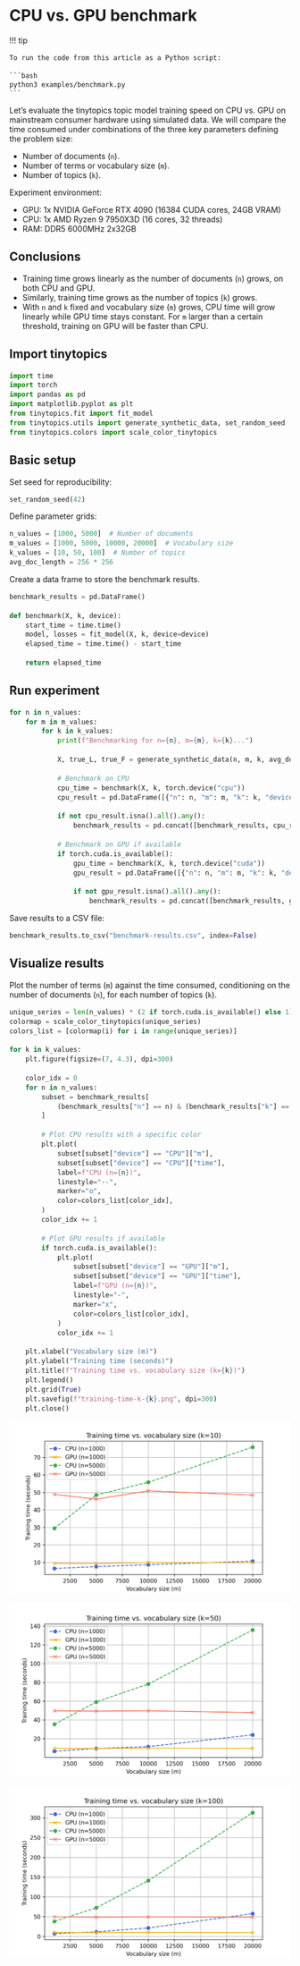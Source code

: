 # CPU vs. GPU benchmark


<!-- `.md` and `.py` files are generated from the `.qmd` file. Please edit that file. -->

!!! tip

    To run the code from this article as a Python script:

    ```bash
    python3 examples/benchmark.py
    ```

Let’s evaluate the tinytopics topic model training speed on CPU vs. GPU
on mainstream consumer hardware using simulated data. We will compare
the time consumed under combinations of the three key parameters
defining the problem size:

- Number of documents (`n`).
- Number of terms or vocabulary size (`m`).
- Number of topics (`k`).

Experiment environment:

- GPU: 1x NVIDIA GeForce RTX 4090 (16384 CUDA cores, 24GB VRAM)
- CPU: 1x AMD Ryzen 9 7950X3D (16 cores, 32 threads)
- RAM: DDR5 6000MHz 2x32GB

## Conclusions

- Training time grows linearly as the number of documents (`n`) grows,
  on both CPU and GPU.
- Similarly, training time grows as the number of topics (`k`) grows.
- With `n` and `k` fixed and vocabulary size (`m`) grows, CPU time will
  grow linearly while GPU time stays constant. For `m` larger than a
  certain threshold, training on GPU will be faster than CPU.

## Import tinytopics

``` python
import time
import torch
import pandas as pd
import matplotlib.pyplot as plt
from tinytopics.fit import fit_model
from tinytopics.utils import generate_synthetic_data, set_random_seed
from tinytopics.colors import scale_color_tinytopics
```

## Basic setup

Set seed for reproducibility:

``` python
set_random_seed(42)
```

Define parameter grids:

``` python
n_values = [1000, 5000]  # Number of documents
m_values = [1000, 5000, 10000, 20000]  # Vocabulary size
k_values = [10, 50, 100]  # Number of topics
avg_doc_length = 256 * 256
```

Create a data frame to store the benchmark results.

``` python
benchmark_results = pd.DataFrame()

def benchmark(X, k, device):
    start_time = time.time()
    model, losses = fit_model(X, k, device=device)
    elapsed_time = time.time() - start_time

    return elapsed_time
```

## Run experiment

``` python
for n in n_values:
    for m in m_values:
        for k in k_values:
            print(f"Benchmarking for n={n}, m={m}, k={k}...")

            X, true_L, true_F = generate_synthetic_data(n, m, k, avg_doc_length=avg_doc_length)

            # Benchmark on CPU
            cpu_time = benchmark(X, k, torch.device("cpu"))
            cpu_result = pd.DataFrame([{"n": n, "m": m, "k": k, "device": "CPU", "time": cpu_time}])

            if not cpu_result.isna().all().any():
                benchmark_results = pd.concat([benchmark_results, cpu_result], ignore_index=True)

            # Benchmark on GPU if available
            if torch.cuda.is_available():
                gpu_time = benchmark(X, k, torch.device("cuda"))
                gpu_result = pd.DataFrame([{"n": n, "m": m, "k": k, "device": "GPU", "time": gpu_time}])

                if not gpu_result.isna().all().any():
                    benchmark_results = pd.concat([benchmark_results, gpu_result], ignore_index=True)
```

Save results to a CSV file:

``` python
benchmark_results.to_csv("benchmark-results.csv", index=False)
```

## Visualize results

Plot the number of terms (`m`) against the time consumed, conditioning
on the number of documents (`n`), for each number of topics (`k`).

``` python
unique_series = len(n_values) * (2 if torch.cuda.is_available() else 1)
colormap = scale_color_tinytopics(unique_series)
colors_list = [colormap(i) for i in range(unique_series)]

for k in k_values:
    plt.figure(figsize=(7, 4.3), dpi=300)

    color_idx = 0
    for n in n_values:
        subset = benchmark_results[
            (benchmark_results["n"] == n) & (benchmark_results["k"] == k)
        ]

        # Plot CPU results with a specific color
        plt.plot(
            subset[subset["device"] == "CPU"]["m"],
            subset[subset["device"] == "CPU"]["time"],
            label=f"CPU (n={n})",
            linestyle="--",
            marker="o",
            color=colors_list[color_idx],
        )
        color_idx += 1

        # Plot GPU results if available
        if torch.cuda.is_available():
            plt.plot(
                subset[subset["device"] == "GPU"]["m"],
                subset[subset["device"] == "GPU"]["time"],
                label=f"GPU (n={n})",
                linestyle="-",
                marker="x",
                color=colors_list[color_idx],
            )
            color_idx += 1

    plt.xlabel("Vocabulary size (m)")
    plt.ylabel("Training time (seconds)")
    plt.title(f"Training time vs. vocabulary size (k={k})")
    plt.legend()
    plt.grid(True)
    plt.savefig(f"training-time-k-{k}.png", dpi=300)
    plt.close()
```

![](images/training-time-k-10.png)

![](images/training-time-k-50.png)

![](images/training-time-k-100.png)
